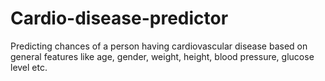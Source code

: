 # Cardio-disease-predictor
Predicting chances of a person having cardiovascular disease based on general features like age, gender, weight, height, blood pressure, glucose level etc.
